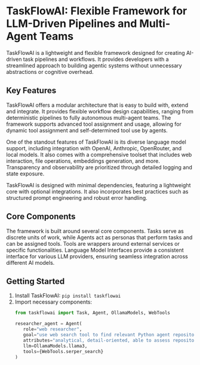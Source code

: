 # TaskFlowAI: Flexible Framework for LLM-Driven Pipelines and Multi-Agent Teams

TaskFlowAI is a lightweight and flexible framework designed for creating AI-driven task pipelines and workflows. It provides developers with a streamlined approach to building agentic systems without unnecessary abstractions or cognitive overhead.

## Key Features

TaskFlowAI offers a modular architecture that is easy to build with, extend and integrate. It provides flexible workflow design capabilities, ranging from deterministic pipelines to fully autonomous multi-agent teams. The framework supports advanced tool assignment and usage, allowing for dynamic tool assignment and self-determined tool use by agents.

One of the standout features of TaskFlowAI is its diverse language model support, including integration with OpenAI, Anthropic, OpenRouter, and local models. It also comes with a comprehensive toolset that includes web interaction, file operations, embeddings generation, and more. Transparency and observability are prioritized through detailed logging and state exposure.

TaskFlowAI is designed with minimal dependencies, featuring a lightweight core with optional integrations. It also incorporates best practices such as structured prompt engineering and robust error handling.

## Core Components

The framework is built around several core components. Tasks serve as discrete units of work, while Agents act as personas that perform tasks and can be assigned tools. Tools are wrappers around external services or specific functionalities. Language Model Interfaces provide a consistent interface for various LLM providers, ensuring seamless integration across different AI models.

## Getting Started

1. Install TaskFlowAI: `pip install taskflowai`
2. Import necessary components:
   ```python
   from taskflowai import Task, Agent, OllamaModels, WebTools

   researcher_agent = Agent(
      role="web researcher",
      goal="use web search tool to find relevant Python agent repositories with open issues",
      attributes="analytical, detail-oriented, able to assess repository relevance and popularity",
      llm=OllamaModels.llama3,
      tools={WebTools.serper_search}
   )
```

